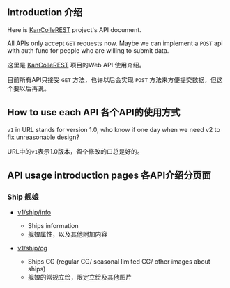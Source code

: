 ## Introduction 介绍

Here is [KanColleREST](https://github.com/boholder/KanColleREST) project's API document.

All APIs only accept `GET` requests now. Maybe we can implement a `POST` api with auth func for people who are willing
to submit data.

这里是 [KanColleREST](https://github.com/boholder/KanColleREST) 项目的Web API 使用介绍。

目前所有API只接受 `GET` 方法，也许以后会实现 `POST` 方法来方便提交数据，但这个要以后再说。

## How to use each API 各个API的使用方式

`v1` in URL stands for version 1.0, who know if one day when we need v2 to fix unreasonable design?

URL中的`v1`表示1.0版本，留个修改的口总是好的。

## API usage introduction pages 各API介绍分页面

### Ship 舰娘

* [v1/ship/info](https://github.com/boholder/KanColleREST/wiki/api.ship.info)
    * Ships information
    * 舰娘属性，以及其他附加内容

* [v1/ship/cg](https://github.com/boholder/KanColleREST/wiki/api.ship.cg)
    * Ships CG (regular CG/ seasonal limited CG/ other images about ships)
    * 舰娘的常规立绘，限定立绘及其他图片